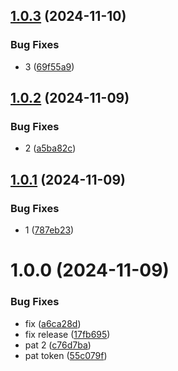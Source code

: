 ## [1.0.3](https://github.com/tien0702/com.nix.package/compare/v1.0.2...v1.0.3) (2024-11-10)


### Bug Fixes

* 3 ([69f55a9](https://github.com/tien0702/com.nix.package/commit/69f55a9a9b6007ea077d78522918383c5ecd544b))

## [1.0.2](https://github.com/tien0702/com.nix.package/compare/v1.0.1...v1.0.2) (2024-11-09)


### Bug Fixes

* 2 ([a5ba82c](https://github.com/tien0702/com.nix.package/commit/a5ba82c40b055b6f9d00e43c546dba6154ad87c3))

## [1.0.1](https://github.com/tien0702/com.nix.package/compare/v1.0.0...v1.0.1) (2024-11-09)


### Bug Fixes

* 1 ([787eb23](https://github.com/tien0702/com.nix.package/commit/787eb233548ec19de7735fe446812500daf30989))

# 1.0.0 (2024-11-09)


### Bug Fixes

* fix ([a6ca28d](https://github.com/tien0702/com.nix.package/commit/a6ca28d1b3eec2e887a8b5f28406faa7175ab737))
* fix release ([17fb695](https://github.com/tien0702/com.nix.package/commit/17fb6955fea060d5e5166a35041de32a8cd1ba44))
* pat 2 ([c76d7ba](https://github.com/tien0702/com.nix.package/commit/c76d7baa35372effcc1216cc65ce452ec6abb31d))
* pat token ([55c079f](https://github.com/tien0702/com.nix.package/commit/55c079f2833ccf1cbd7413d534994c28cfd357ae))
